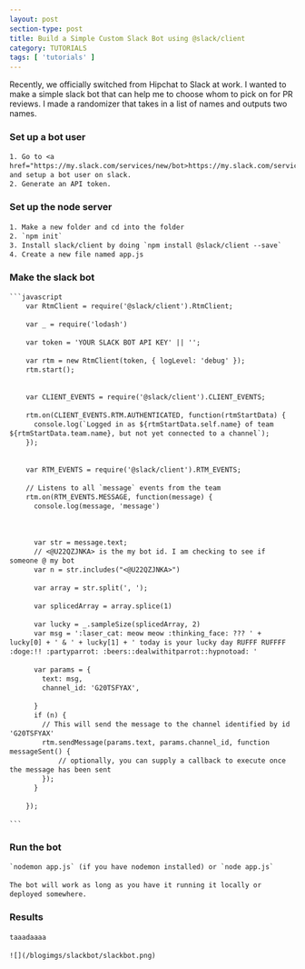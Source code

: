 ```yaml
---
layout: post
section-type: post
title: Build a Simple Custom Slack Bot using @slack/client
category: TUTORIALS
tags: [ 'tutorials' ]
---
```


Recently, we officially switched from Hipchat to Slack at work. I wanted to make a simple slack bot that can help me to choose whom to pick on for PR reviews. I made a randomizer that takes in a list of names and outputs two names.

### Set up a bot user
	1. Go to <a href="https://my.slack.com/services/new/bot>https://my.slack.com/services/new/bot</a> and setup a bot user on slack. 
	2. Generate an API token.

### Set up the node server
	1. Make a new folder and cd into the folder
	2. `npm init`
	3. Install slack/client by doing `npm install @slack/client --save`
	4. Create a new file named app.js

### Make the slack bot

	```javascript
		var RtmClient = require('@slack/client').RtmClient;

		var _ = require('lodash')

		var token = 'YOUR SLACK BOT API KEY' || '';

		var rtm = new RtmClient(token, { logLevel: 'debug' });
		rtm.start();


		var CLIENT_EVENTS = require('@slack/client').CLIENT_EVENTS;

		rtm.on(CLIENT_EVENTS.RTM.AUTHENTICATED, function(rtmStartData) {
		  console.log(`Logged in as ${rtmStartData.self.name} of team ${rtmStartData.team.name}, but not yet connected to a channel`);
		});


		var RTM_EVENTS = require('@slack/client').RTM_EVENTS;

		// Listens to all `message` events from the team
		rtm.on(RTM_EVENTS.MESSAGE, function(message) {
		  console.log(message, 'message')



		  var str = message.text;
		  // <@U22QZJNKA> is the my bot id. I am checking to see if someone @ my bot
		  var n = str.includes("<@U22QZJNKA>")

		  var array = str.split(', ');

		  var splicedArray = array.splice(1)

		  var lucky = _.sampleSize(splicedArray, 2)
		  var msg = ':laser_cat: meow meow :thinking_face: ??? ' + lucky[0] + ' & ' + lucky[1] + ' today is your lucky day RUFFF RUFFFF :doge:!! :partyparrot: :beers::dealwithitparrot::hypnotoad: '

		  var params = {
		    text: msg,
		    channel_id: 'G20TSFYAX',

		  }
		  if (n) {
		  	// This will send the message to the channel identified by id 'G20TSFYAX'
		    rtm.sendMessage(params.text, params.channel_id, function messageSent() {
		    	// optionally, you can supply a callback to execute once the message has been sent
		    });
		  }

		});

	```

### Run the bot

	`nodemon app.js` (if you have nodemon installed) or `node app.js`

	The bot will work as long as you have it running it locally or deployed somewhere.

### Results

	taaadaaaa

	![](/blogimgs/slackbot/slackbot.png)


